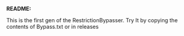 **README:**

This is the first gen of the RestrictionBypasser.
Try It by copying the contents of Bypass.txt or in releases

